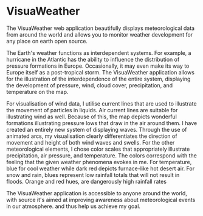 # VisuaWeather

The VisuaWeather web application beautifully displays meteorological data from around the world and allows you to monitor weather development for any place on earth open source.

The Earth's weather functions as interdependent systems. For example, a hurricane in the Atlantic has the ability to influence the distribution of pressure formations in Europe. Occasionally, it may even make its way to Europe itself as a post-tropical storm. The VisuaWeather application allows for the illustration of the interdependence of the entire system, displaying the development of pressure, wind, cloud cover, precipitation, and temperature on the map.

For visualisation of wind data, I utilise current lines that are used to illustrate the movement of particles in liquids. Air current lines are suitable for illustrating wind as well. Because of this, the map depicts wonderful formations illustrating pressure lows that draw in the air around them. I have created an entirely new system of displaying waves. Through the use of animated arcs, my visualisation clearly differentiates the direction of movement and height of both wind waves and swells. For the other meteorological elements, I chose color scales that appropriately illustrate precipitation, air pressure, and temperature. The colors correspond with the feeling that the given weather phenomena evokes in me. For temperature, blue for cool weather while dark red depicts furnace-like hot desert air. For snow and rain, blues represent low rainfall totals that will not result in floods. Orange and red hues, are dangerously high rainfall rates

The VisuaWeather application is  accessible to anyone around the world, with source it's aimed at improving awareness about meteorological events in our atmosphere. and thus help us achieve my goal.
